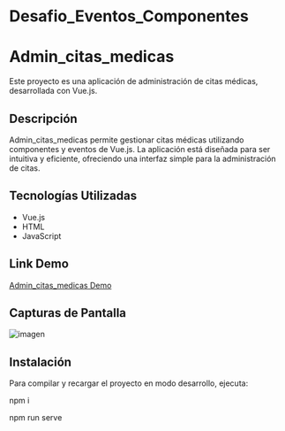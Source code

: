 
# Desafio_Eventos_Componentes

# Admin_citas_medicas

Este proyecto es una aplicación de administración de citas médicas, desarrollada con Vue.js.

## Descripción

Admin_citas_medicas permite gestionar citas médicas utilizando componentes y eventos de Vue.js. La aplicación está diseñada para ser intuitiva y eficiente, ofreciendo una interfaz simple para la administración de citas.

## Tecnologías Utilizadas

- Vue.js
- HTML
- JavaScript

## Link Demo

[Admin_citas_medicas Demo](https://admin-citas-medicas.vercel.app/)

## Capturas de Pantalla
![imagen](https://github.com/Novaversocl/Admin_citas_medicas/assets/95386670/ba29a6a9-3ea5-413d-b108-45184511860e)


## Instalación

Para compilar y recargar el proyecto en modo desarrollo, ejecuta:

npm i

npm run serve







